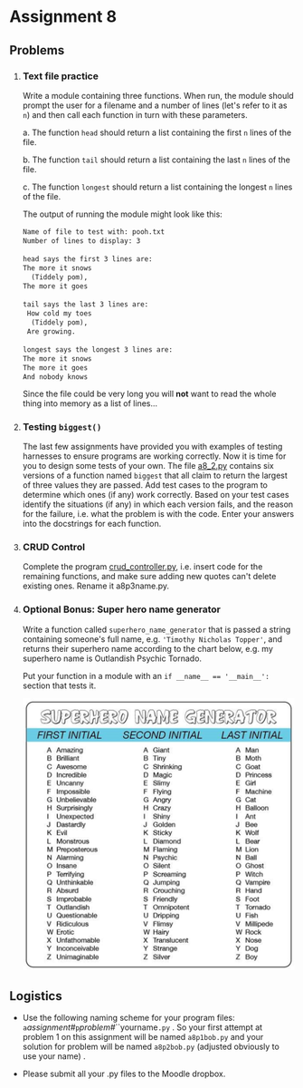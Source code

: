 # Assignment 8

## Problems

1.  ### Text file practice

    Write a module containing three functions. When run, the module
    should prompt the user for a filename and a number of lines (let's
    refer to it as `n`) and then call each function in turn with these
    parameters.

    a.  The function `head` should return a list containing the first
        `n` lines of the file.

    b.  The function `tail` should return a list containing the last `n`
        lines of the file.

    c.  The function `longest` should return a list containing the
        longest `n` lines of the file.

    The output of running the module might look like this:

        Name of file to test with: pooh.txt
        Number of lines to display: 3

        head says the first 3 lines are:
        The more it snows
          (Tiddely pom),
        The more it goes

        tail says the last 3 lines are:
         How cold my toes
          (Tiddely pom),
         Are growing.

        longest says the longest 3 lines are:
        The more it snows
        The more it goes
        And nobody knows
            

    Since the file could be very long you will **not** want to read the
    whole thing into memory as a list of lines\...

2.  ### Testing `biggest()`

    The last few assignments have provided you with examples of testing
    harnesses to ensure programs are working correctly. Now it is time
    for you to design some tests of your own. The file
    [a8_2.py](90_a8_2.py) contains six versions of a function named
    `biggest` that all claim to return the largest of three values they
    are passed. Add test cases to the program to determine which ones
    (if any) work correctly. Based on your test cases identify the
    situations (if any) in which each version fails, and the reason for
    the failure, i.e. what the problem is with the code. Enter your
    answers into the docstrings for each function.

3.  ### CRUD Control

    Complete the program [crud_controller.py](90_crud_controller.py), i.e.
    insert code for the remaining functions, and make sure adding new
    quotes can't delete existing ones. Rename it a8p3name.py.

4.  ### Optional Bonus: Super hero name generator

    Write a function called `superhero_name_generator` that is passed a
    string containing someone's full name, e.g.
    `'Timothy Nicholas Topper'`, and returns their superhero name
    according to the chart below, e.g. my superhero name is Outlandish
    Psychic Tornado.

    Put your function in a module with an `if __name__ == '__main__':`
    section that tests it.

    ![](90_superhero_name_generator.png)

## Logistics

-   Use the following naming scheme for your program files:
    `a`*assignment#*`p`*problem#*``yourname`.py` . So your first
    attempt at problem 1 on this assignment will be named `a8p1bob.py`
    and your solution for problem will be named `a8p2bob.py` (adjusted obviously to use your name) .

-   Please submit all your .py files to the Moodle dropbox.
